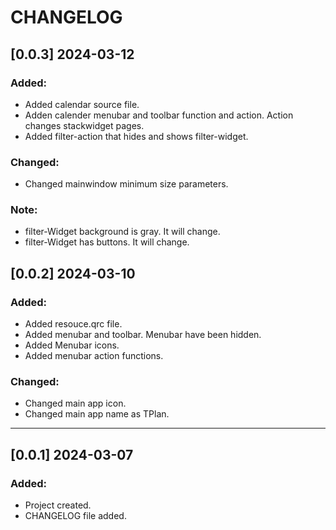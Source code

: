 # CHANGELOG

## [0.0.3] 2024-03-12
### Added:
- Added calendar source file.
- Adden calender menubar and toolbar function and action. Action changes stackwidget pages.
- Added filter-action that hides and shows filter-widget. 
### Changed:
- Changed mainwindow minimum size parameters.
### Note:
- filter-Widget background is gray. It will change. 
- filter-Widget has buttons. It will change.
## [0.0.2] 2024-03-10
### Added:
- Added resouce.qrc file.
- Added menubar and toolbar. Menubar have been hidden.
- Added Menubar icons.
- Added menubar action functions.
### Changed:
- Changed main app icon.
- Changed main app name as TPlan.

---

## [0.0.1] 2024-03-07
### Added:
- Project created.
- CHANGELOG file added.